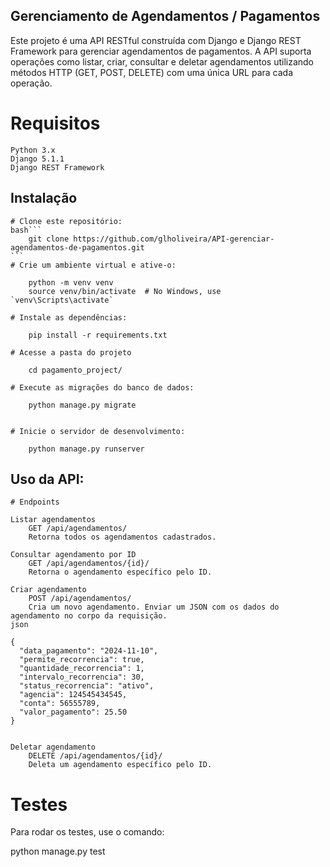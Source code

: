 ## Gerenciamento de Agendamentos / Pagamentos 

Este projeto é uma API RESTful construída com Django e Django REST Framework para gerenciar agendamentos de pagamentos. A API suporta operações como listar, criar, consultar e deletar agendamentos utilizando métodos HTTP (GET, POST, DELETE) com uma única URL para cada operação.

# Requisitos

    Python 3.x
    Django 5.1.1
    Django REST Framework


## Instalação

    # Clone este repositório:
    bash```
        git clone https://github.com/glholiveira/API-gerenciar-agendamentos-de-pagamentos.git
    ```
    # Crie um ambiente virtual e ative-o:
    
        python -m venv venv
        source venv/bin/activate  # No Windows, use `venv\Scripts\activate`
    
    # Instale as dependências:
    
        pip install -r requirements.txt
    
    # Acesse a pasta do projeto 
    
        cd pagamento_project/
    
    # Execute as migrações do banco de dados:
    
        python manage.py migrate
    
    
    # Inicie o servidor de desenvolvimento:
    
        python manage.py runserver

## Uso da API:

    # Endpoints
    
    Listar agendamentos
        GET /api/agendamentos/
        Retorna todos os agendamentos cadastrados.
    
    Consultar agendamento por ID
        GET /api/agendamentos/{id}/
        Retorna o agendamento específico pelo ID.
    
    Criar agendamento
        POST /api/agendamentos/
        Cria um novo agendamento. Enviar um JSON com os dados do agendamento no corpo da requisição.
    json
    
    {
      "data_pagamento": "2024-11-10",
      "permite_recorrencia": true,
      "quantidade_recorrencia": 1,
      "intervalo_recorrencia": 30,
      "status_recorrencia": "ativo",
      "agencia": 124545434545,
      "conta": 56555789,
      "valor_pagamento": 25.50
    }
    
    
    Deletar agendamento
        DELETE /api/agendamentos/{id}/
        Deleta um agendamento específico pelo ID.
    
# Testes
Para rodar os testes, use o comando:

python manage.py test
